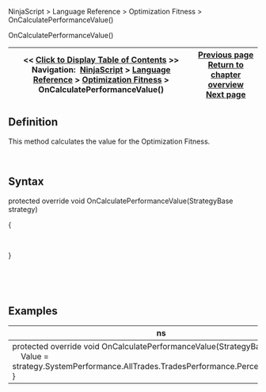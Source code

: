﻿


NinjaScript \> Language Reference \> Optimization Fitness \> OnCalculatePerformanceValue()






















OnCalculatePerformanceValue()







| \<\< [Click to Display Table of Contents](oncalculateperformancevalue.md) \>\> **Navigation:**     [NinjaScript](ninjascript-1.md) \> [Language Reference](language_reference_wip-1.md) \> [Optimization Fitness](optimization_fitness-1.md) \> OnCalculatePerformanceValue() | [Previous page](optimization_fitness-1.md) [Return to chapter overview](optimization_fitness-1.md) [Next page](optimization_fitness_value-1.md) |
| --- | --- |











## Definition


This method calculates the value for the Optimization Fitness.


 


## Syntax


protected override void OnCalculatePerformanceValue(StrategyBase strategy)   

{


   

}


 


 


## Examples




| ns |
| --- |
| protected override void OnCalculatePerformanceValue(StrategyBase strategy) {      Value \= strategy.SystemPerformance.AllTrades.TradesPerformance.Percent.Drawdown; } |









